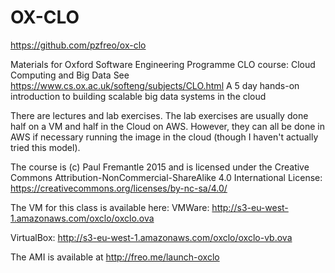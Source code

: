 # OX-CLO
https://github.com/pzfreo/ox-clo

Materials for Oxford Software Engineering Programme CLO course: Cloud Computing and Big Data
See https://www.cs.ox.ac.uk/softeng/subjects/CLO.html
A 5 day hands-on introduction to building scalable big data systems in the cloud

There are lectures and lab exercises. The lab exercises are usually done half on a VM and half in the Cloud on AWS. 
However, they can all be done in AWS if necessary running the image in the cloud (though I haven't actually tried this model).

The course is (c) Paul Fremantle 2015 and is licensed under the Creative Commons Attribution-NonCommercial-ShareAlike 4.0 International License: https://creativecommons.org/licenses/by-nc-sa/4.0/

The VM for this class is available here:
VMWare: http://s3-eu-west-1.amazonaws.com/oxclo/oxclo.ova

VirtualBox: http://s3-eu-west-1.amazonaws.com/oxclo/oxclo-vb.ova

The AMI is available at http://freo.me/launch-oxclo

